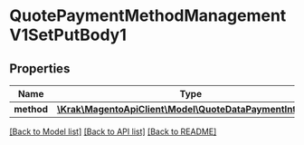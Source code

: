 # QuotePaymentMethodManagementV1SetPutBody1

## Properties
Name | Type | Description | Notes
------------ | ------------- | ------------- | -------------
**method** | [**\Krak\MagentoApiClient\Model\QuoteDataPaymentInterface**](QuoteDataPaymentInterface.md) |  | 

[[Back to Model list]](../README.md#documentation-for-models) [[Back to API list]](../README.md#documentation-for-api-endpoints) [[Back to README]](../README.md)


